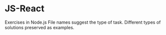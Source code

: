 # JS-React
Exercises in Node.js File names suggest the type of task. Different types of solutions preserved as examples.
